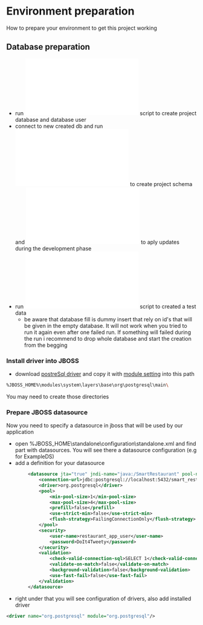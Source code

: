 # Environment preparation
How to prepare your environment to get this project working

## Database preparation
 - run ![create database](database/createDB.sql) script to create project database and database user
 - connect to new created db and run ![DDL script](database/ddl.sql) to create project schema and ![database updates script](database/updates.sql) to aply updates during the development phase 
 - run ![database fill](databasse/fill_db.sql) script to created a test data
    - be aware that database fill is dummy insert that rely on id's that will be given in the empty database.
      It will not work when you tried to run it again even after one failed run.
      If something will failed during the run i recommend to drop whole database and start the creation from the begging

### Install driver into JBOSS
- download [postreSql driver](https://jdbc.postgresql.org/download.html) and copy it with [module setting](jbossSetup/module.xml) into this path
```bash
%JBOSS_HOME%\modules\system\layers\base\org\postgresql\main\
```
  You may need to create those directories

### Prepare JBOSS datasource
 Now you need to specify a datasource in jboss that will be used by our application
 
 - open %JBOSS_HOME\standalone\configuration\standalone.xml and find part with datasources. You will see there a datasource configuration (e.g for ExampleDS)
 - add a definition for your datasource
```xml
        <datasource jta="true" jndi-name="java:/SmartRestaurant" pool-name="SmartRestaurant" enabled="true" use-java-context="true" use-ccm="true">
            <connection-url>jdbc:postgresql://localhost:5432/smart_restaurant</connection-url>
            <driver>org.postgresql</driver>
            <pool>
                <min-pool-size>1</min-pool-size>
                <max-pool-size>4</max-pool-size>
                <prefill>false</prefill>
                <use-strict-min>false</use-strict-min>
                <flush-strategy>FailingConnectionOnly</flush-strategy>
            </pool>
            <security>
                <user-name>restaurant_app_user</user-name>
                <password>DoIt4Tweety</password>
            </security>
            <validation>
                <check-valid-connection-sql>SELECT 1</check-valid-connection-sql>
                <validate-on-match>false</validate-on-match>
                <background-validation>false</background-validation>
                <use-fast-fail>false</use-fast-fail>
            </validation>
        </datasource>
```
- right under that you will see configuration of drivers, also add installed driver
```xml
<driver name="org.postgresql" module="org.postgresql"/>
```